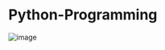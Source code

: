 # Python-Programming
![image](https://github.com/user-attachments/assets/dcbbf7b7-17bc-4d17-9913-6fadc5ce7c58)

